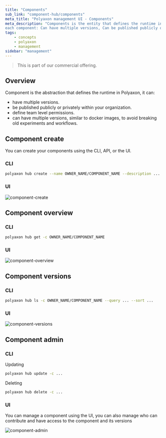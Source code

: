 ```yaml
---
title: "Components"
sub_link: "component-hub/components"
meta_title: "Polyaxon management UI - Components"
meta_description: "Components is the entity that defines the runtime in Polyaxon,
each component: Can have multiple versions, Can be published publicly or privately within your organization, Can define team level permissions."
tags:
    - concepts
    - polyaxon
    - management
sidebar: "management"
---
```


<blockquote class="commercial">This is part of our commercial offering.</blockquote>

## Overview

Component is the abstraction that defines the runtime in Polyaxon, it can:
 * have multiple versions.
 * be published publicly or privately within your organization.
 * define team level permissions.
 * can have multiple versions, similar to docker images, to avoid breaking old experiments and workflows.


## Component create

You can create your components using the CLI, API, or the UI.

### CLI

```bash
polyaxon hub create --name OWNER_NAME/COMPONENT_NAME --description ... --tags tag1,tag2,... 
```

### UI

![component-create](../../../../content/images/dashboard/hub/component-create.png)

## Component overview


### CLI

```bash
polyaxon hub get -c OWNER_NAME/COMPONENT_NAME
```

### UI

![component-overview](../../../../content/images/dashboard/hub/component-overview.png)

## Component versions

### CLI

```bash
polyaxon hub ls -c OWNER_NAME/COMPONENT_NAME --query ... --sort ...
```

### UI

![component-versions](../../../../content/images/dashboard/hub/component-versions.png)

## Component admin

### CLI

Updating

```bash
polyaxon hub update -c ...
```

Deleting

```bash
polyaxon hub delete -c ...
```

### UI

You can manage a component using the UI, you can also manage who can contribute and have access to the component and its versions
 
![component-admin](../../../../content/images/dashboard/hub/component-admin.png)


